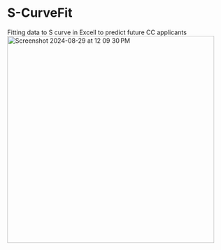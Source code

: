 # S-CurveFit
Fitting data to S curve in Excell to predict future CC applicants
<img width="473" alt="Screenshot 2024-08-29 at 12 09 30 PM" src="https://github.com/user-attachments/assets/d95c47b1-7378-43c2-9749-6a66a367000e">
